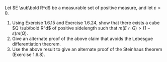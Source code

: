 Let $E \sub\bold R^d$ be a measurable set of positive measure, and let $\varepsilon>0$.
1. Using Exercise 1.6.15 and Exercise 1.6.24, show that there exists a cube $Q \sub\bold R^d$ of positive sidelength such that $m(E\cap Q)>(1-\varepsilon)m(Q)$.
2. Give an alternate proof of the above claim that avoids the Lebesgue differentiation theorem.
3. Use the above result to give an alternate proof of the Steinhaus theorem (Exercise 1.6.8).